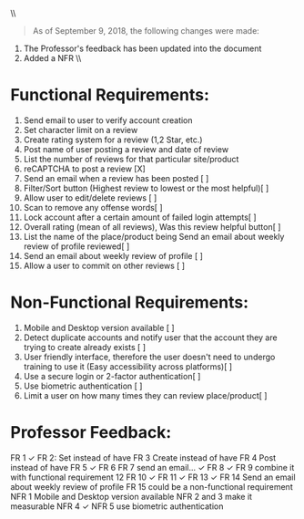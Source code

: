 \\\
> As of September 9, 2018, the following changes were made:
1. The Professor's feedback has been updated into the document 
2. Added a NFR 
\\\

# Functional Requirements:
1.	Send email to user to verify account creation 
2.	Set character limit on a review 
3.	Create rating system for a review (1,2 Star, etc.)  
4.	Post name of user posting a review and date of review 
5.	List the number of reviews for that particular site/product 
6.	reCAPTCHA to post a review [X]
7.	Send an email when a review has been posted [ ]
8.	Filter/Sort button (Highest review to lowest or the most helpful)[ ]
9.	Allow user to edit/delete reviews [ ]
10.	Scan to remove any offense words[ ]
11.	Lock account after a certain amount of failed login attempts[ ]
12.	Overall rating (mean of all reviews), Was this review helpful button[ ]
13.	List the name of the place/product being Send an email about weekly review of profile  reviewed[ ]
14.	Send an email about weekly review of profile [ ]
15.	Allow a user to commit on other reviews [ ]

# Non-Functional Requirements:
1.	Mobile and Desktop version available [ ]
2.	Detect duplicate accounts and notify user that the account they are trying to create already exists [ ] 
3.	User friendly interface, therefore the user doesn't need to undergo training to use it (Easy accessibility across platforms)[ ]
4.	Use a secure login or 2-factor authentication[ ]
5.	Use biometric authentication [ ]
6.  Limit a user on how many times they can review place/product[ ] 

# Professor Feedback:
FR 1 ✓
FR 2: Set instead of have 
FR 3 Create instead of have
FR 4 Post instead of have
FR 5 ✓
FR 6
FR 7 send an email... ✓
FR 8 ✓
FR 9 combine it with functional requirement 12
FR 10 ✓
FR 11 ✓
FR 13 ✓
FR 14 Send an email about weekly review of profile 
FR 15 could be a non-functional requirement
NFR 1 Mobile and Desktop version available 
NFR 2 and 3 make it measurable
NFR 4 ✓
NFR 5 use biometric authentication 



